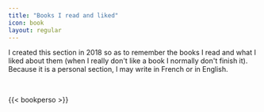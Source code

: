 ```yaml
---
title: "Books I read and liked"
icon: book
layout: regular
---
```



I created this section in 2018 so as to remember the books I read and what I liked
about them (when I really don't like a book I normally don't finish it).
Because it is a personal section, I may write in French or in English.

<br>


{{< bookperso >}}
